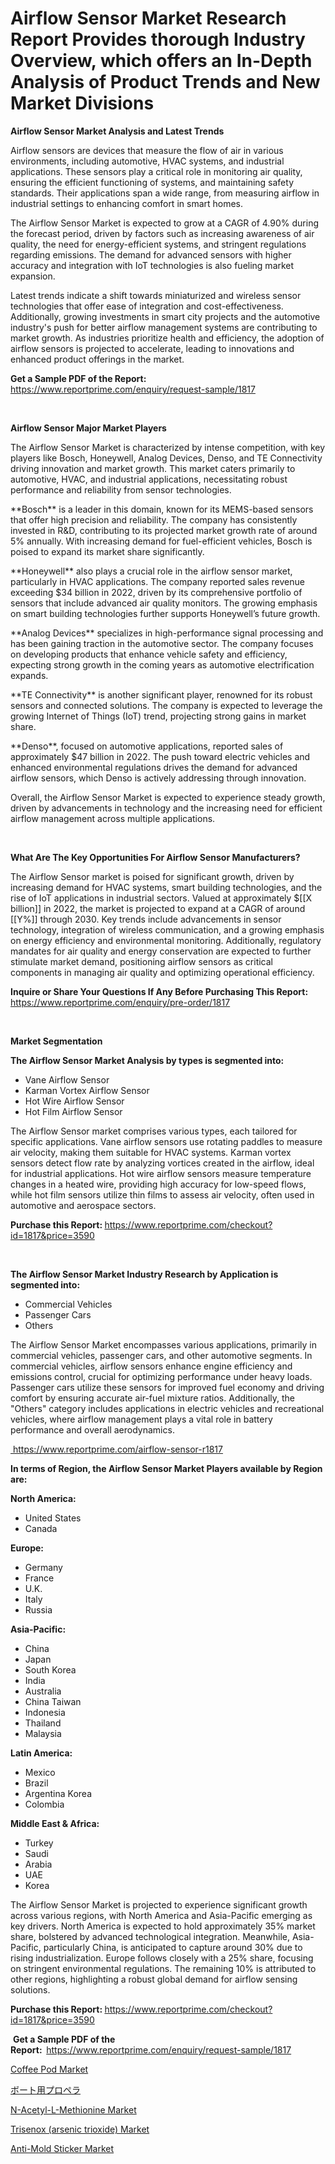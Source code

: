 <p><h1>Airflow Sensor Market Research Report Provides thorough Industry Overview, which offers an In-Depth Analysis of Product Trends and New Market Divisions</h1></p><p><strong>Airflow Sensor Market Analysis and Latest Trends</strong></p>
<p><p>Airflow sensors are devices that measure the flow of air in various environments, including automotive, HVAC systems, and industrial applications. These sensors play a critical role in monitoring air quality, ensuring the efficient functioning of systems, and maintaining safety standards. Their applications span a wide range, from measuring airflow in industrial settings to enhancing comfort in smart homes.</p><p>The Airflow Sensor Market is expected to grow at a CAGR of 4.90% during the forecast period, driven by factors such as increasing awareness of air quality, the need for energy-efficient systems, and stringent regulations regarding emissions. The demand for advanced sensors with higher accuracy and integration with IoT technologies is also fueling market expansion. </p><p>Latest trends indicate a shift towards miniaturized and wireless sensor technologies that offer ease of integration and cost-effectiveness. Additionally, growing investments in smart city projects and the automotive industry's push for better airflow management systems are contributing to market growth. As industries prioritize health and efficiency, the adoption of airflow sensors is projected to accelerate, leading to innovations and enhanced product offerings in the market.</p></p>
<p><strong>Get a Sample PDF of the Report:&nbsp;</strong> <a href="https://www.reportprime.com/enquiry/request-sample/1817">https://www.reportprime.com/enquiry/request-sample/1817</a></p>
<p>&nbsp;</p>
<p><strong>Airflow Sensor Major Market Players</strong></p>
<p><p>The Airflow Sensor Market is characterized by intense competition, with key players like Bosch, Honeywell, Analog Devices, Denso, and TE Connectivity driving innovation and market growth. This market caters primarily to automotive, HVAC, and industrial applications, necessitating robust performance and reliability from sensor technologies.</p><p>**Bosch** is a leader in this domain, known for its MEMS-based sensors that offer high precision and reliability. The company has consistently invested in R&D, contributing to its projected market growth rate of around 5% annually. With increasing demand for fuel-efficient vehicles, Bosch is poised to expand its market share significantly.</p><p>**Honeywell** also plays a crucial role in the airflow sensor market, particularly in HVAC applications. The company reported sales revenue exceeding $34 billion in 2022, driven by its comprehensive portfolio of sensors that include advanced air quality monitors. The growing emphasis on smart building technologies further supports Honeywell’s future growth.</p><p>**Analog Devices** specializes in high-performance signal processing and has been gaining traction in the automotive sector. The company focuses on developing products that enhance vehicle safety and efficiency, expecting strong growth in the coming years as automotive electrification expands.</p><p>**TE Connectivity** is another significant player, renowned for its robust sensors and connected solutions. The company is expected to leverage the growing Internet of Things (IoT) trend, projecting strong gains in market share.</p><p>**Denso**, focused on automotive applications, reported sales of approximately $47 billion in 2022. The push toward electric vehicles and enhanced environmental regulations drives the demand for advanced airflow sensors, which Denso is actively addressing through innovation.</p><p>Overall, the Airflow Sensor Market is expected to experience steady growth, driven by advancements in technology and the increasing need for efficient airflow management across multiple applications.</p></p>
<p>&nbsp;</p>
<p><strong>What Are The Key Opportunities For Airflow Sensor Manufacturers?</strong></p>
<p><p>The Airflow Sensor market is poised for significant growth, driven by increasing demand for HVAC systems, smart building technologies, and the rise of IoT applications in industrial sectors. Valued at approximately $[[X billion]] in 2022, the market is projected to expand at a CAGR of around [[Y%]] through 2030. Key trends include advancements in sensor technology, integration of wireless communication, and a growing emphasis on energy efficiency and environmental monitoring. Additionally, regulatory mandates for air quality and energy conservation are expected to further stimulate market demand, positioning airflow sensors as critical components in managing air quality and optimizing operational efficiency.</p></p>
<p><strong>Inquire or Share Your Questions If Any Before Purchasing This Report:</strong> <a href="https://www.reportprime.com/enquiry/pre-order/1817">https://www.reportprime.com/enquiry/pre-order/1817</a></p>
<p>&nbsp;</p>
<p><strong>Market Segmentation</strong></p>
<p><strong>The Airflow Sensor Market Analysis by types is segmented into:</strong></p>
<p><ul><li>Vane Airflow Sensor</li><li>Karman Vortex Airflow Sensor</li><li>Hot Wire Airflow Sensor</li><li>Hot Film Airflow Sensor</li></ul></p>
<p><p>The Airflow Sensor market comprises various types, each tailored for specific applications. Vane airflow sensors use rotating paddles to measure air velocity, making them suitable for HVAC systems. Karman vortex sensors detect flow rate by analyzing vortices created in the airflow, ideal for industrial applications. Hot wire airflow sensors measure temperature changes in a heated wire, providing high accuracy for low-speed flows, while hot film sensors utilize thin films to assess air velocity, often used in automotive and aerospace sectors.</p></p>
<p><strong>Purchase this Report:&nbsp;</strong><a href="https://www.reportprime.com/checkout?id=1817&price=3590">https://www.reportprime.com/checkout?id=1817&price=3590</a></p>
<p>&nbsp;</p>
<p><strong>The Airflow Sensor Market Industry Research by Application is segmented into:</strong></p>
<p><ul><li>Commercial Vehicles</li><li>Passenger Cars</li><li>Others</li></ul></p>
<p><p>The Airflow Sensor Market encompasses various applications, primarily in commercial vehicles, passenger cars, and other automotive segments. In commercial vehicles, airflow sensors enhance engine efficiency and emissions control, crucial for optimizing performance under heavy loads. Passenger cars utilize these sensors for improved fuel economy and driving comfort by ensuring accurate air-fuel mixture ratios. Additionally, the "Others" category includes applications in electric vehicles and recreational vehicles, where airflow management plays a vital role in battery performance and overall aerodynamics.</p></p>
<p><a href="https://www.reportprime.com/airflow-sensor-r1817">&nbsp;https://www.reportprime.com/airflow-sensor-r1817</a></p>
<p><strong>In terms of Region, the Airflow Sensor Market Players available by Region are:</strong></p>
<p>
    <p> <strong> North America: </strong>
        <ul>
            <li>United States</li>
            <li>Canada</li>
        </ul>
        </p> 
    <p> <strong> Europe: </strong>
        <ul>
            <li>Germany</li>
            <li>France</li>
            <li>U.K.</li>
            <li>Italy</li>
            <li>Russia</li>
        </ul>
        </p> 
    <p> <strong> Asia-Pacific: </strong>
        <ul>
            <li>China</li>
            <li>Japan</li>
            <li>South Korea</li>
            <li>India</li>
            <li>Australia</li>
            <li>China Taiwan</li>
            <li>Indonesia</li>
            <li>Thailand</li>
            <li>Malaysia</li>
        </ul>
        </p> 
    <p> <strong> Latin America: </strong>
        <ul>
            <li>Mexico</li>
            <li>Brazil</li>
            <li>Argentina Korea</li>
            <li>Colombia</li>
        </ul>
        </p> 
    <p> <strong> Middle East & Africa: </strong>
        <ul>
            <li>Turkey</li>
            <li>Saudi</li>
            <li>Arabia</li>
            <li>UAE</li>
            <li>Korea</li>
        </ul>
    </p>
    </p>
<p><p>The Airflow Sensor Market is projected to experience significant growth across various regions, with North America and Asia-Pacific emerging as key drivers. North America is expected to hold approximately 35% market share, bolstered by advanced technological integration. Meanwhile, Asia-Pacific, particularly China, is anticipated to capture around 30% due to rising industrialization. Europe follows closely with a 25% share, focusing on stringent environmental regulations. The remaining 10% is attributed to other regions, highlighting a robust global demand for airflow sensing solutions.</p></p>
<p><strong>Purchase this Report: </strong><a href="https://www.reportprime.com/checkout?id=1817&price=3590">https://www.reportprime.com/checkout?id=1817&price=3590</a></p>
<p>&nbsp;<strong>Get a Sample PDF of the Report:&nbsp;&nbsp;</strong><a href="https://www.reportprime.com/enquiry/request-sample/1817">https://www.reportprime.com/enquiry/request-sample/1817</a></p>
<p><strong></strong></p>
<p><p><a href="https://www.linkedin.com/pulse/coffee-pod-market-size-share-growth-analysis-type-application-yzxre?trackingId=b8y1o6yDSJuyRiFlvhmhXg%3D%3D">Coffee Pod Market</a></p><p><a href="https://medium.com/@camron674/%E3%83%9C%E3%83%BC%E3%83%88%E3%83%97%E3%83%AD%E3%83%9A%E3%83%A9%E5%B8%82%E5%A0%B4%E3%82%B7%E3%82%A7%E3%82%A2%E3%81%A8%E5%B8%82%E5%A0%B4%E5%88%86%E6%9E%90-2024%E5%B9%B4%E3%81%8B%E3%82%892031%E5%B9%B4%E3%81%BE%E3%81%A7%E3%81%AE%E6%88%90%E9%95%B7%E5%82%BE%E5%90%91%E3%81%A8%E4%BA%88%E6%B8%AC-e776f00d5a44">ボート用プロペラ</a></p><p><a href="https://medium.com/@othaleffler24/n-acetyl-l-methionine-market-size-share-growth-and-market-analysis-by-type-by-application-food-b1ea5abb2b6a">N-Acetyl-L-Methionine Market</a></p><p><a href="https://medium.com/@electatowne2023/global-perspectives-on-trisenox-arsenic-trioxide-market-trends-and-forecast-2024-2031-a011ab8ec142">Trisenox (arsenic trioxide) Market</a></p><p><a href="https://issuu.com/reportprime-2/docs/anti-mold-sticker-market-size-2030._4964352a1a8193">Anti-Mold Sticker Market</a></p></p>